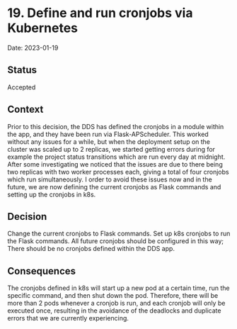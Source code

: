 # 19. Define and run cronjobs via Kubernetes

Date: 2023-01-19

## Status

Accepted

## Context

Prior to this decision, the DDS has defined the cronjobs in a module within the app, and they have been run via Flask-APScheduler. This worked without any issues for a while, but when the deployment setup on the cluster was scaled up to 2 replicas, we started getting errors during for example the project status transitions which are run every day at midnight. After some investigating we noticed that the issues are due to there being two replicas with two worker processes each, giving a total of four cronjobs which run simultaneously. I order to avoid these issues now and in the future, we are now defining the current cronjobs as Flask commands and setting up the cronjobs in k8s.

## Decision

Change the current cronjobs to Flask commands. Set up k8s cronjobs to run the Flask commands. All future cronjobs should be configured in this way; There should be no cronjobs defined within the DDS app.

## Consequences

The cronjobs defined in k8s will start up a new pod at a certain time, run the specific command, and then shut down the pod. Therefore, there will be more than 2 pods whenever a cronjob is run, and each cronjob will only be executed once, resulting in the avoidance of the deadlocks and duplicate errors that we are currently experiencing.
